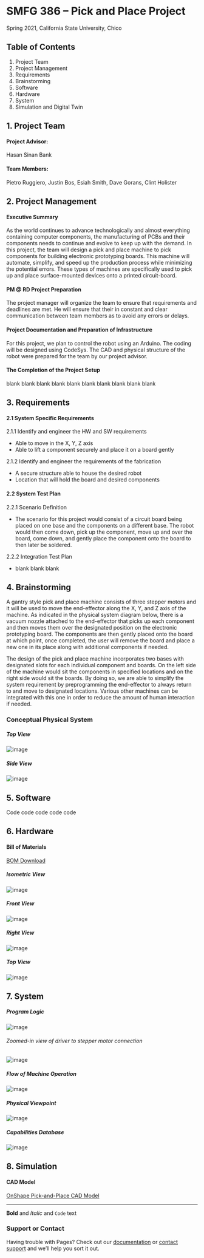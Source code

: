 # SMFG 386 – Pick and Place Project
Spring 2021, California State University, Chico

## Table of Contents
1. Project Team
2. Project Management
3. Requirements
4. Brainstorming
5. Software
6. Hardware
7. System
8. Simulation and Digital Twin

## 1. Project Team
#### Project Advisor:
Hasan Sinan Bank

#### Team Members:
Pietro Ruggiero, Justin Bos, Esiah Smith, Dave Gorans, Clint Holister

## 2. Project Management
#### Executive Summary
As the world continues to advance technologically and almost everything containing computer components, the manufacturing of PCBs and their components needs to continue and evolve to keep up with the demand.
In this project, the team will design a pick and place machine to pick components for building electronic prototyping boards. This machine will automate, simplify, and speed up the production process while minimizing the potential errors. These types of machines are specifically used to pick up and place surface-mounted devices onto a printed circuit-board.

#### PM @ RD Project Preparation
The project manager will organize the team to ensure that requirements and deadlines are met. He will ensure that their in constant and clear communication between team members as to avoid any errors or delays.

#### Project Documentation and Preparation of Infrastructure
For this project, we plan to control the robot using an Arduino. The coding will be designed using CodeSys.
The CAD and physical structure of the robot were prepared for the team by our project advisor.

#### The Completion of the Project Setup
blank blank blank blank blank blank blank blank blank blank

## 3. Requirements
#### 2.1 System Specific Requirements
2.1.1 Identify and engineer the HW and SW requirements
- Able to move in the X, Y, Z axis
- Able to lift a component securely and place it on a board gently

2.1.2 Identify and engineer the requirements of the fabrication
- A secure structure able to house the desired robot
- Location that will hold the board and desired components

#### 2.2 System Test Plan
2.2.1 Scenario Definition
- The scenario for this project would consist of a circuit board being placed on one base and the components on a different base. The robot would then come down, pick up the component, move up and over the board, come down, and gently place the component onto the board to then later be soldered.

2.2.2 Integration Test Plan
- blank blank blank

## 4. Brainstorming
A gantry style pick and place machine consists of three stepper motors and it will be used to move the end-effector along the X, Y, and Z axis of the machine. As indicated in the physical system diagram below, there is a vacuum nozzle attached to the end-effector that picks up each component and then moves them over the designated position on the electronic prototyping board. The components are then gently placed onto the board at which point, once completed, the user will remove the board and place a new one in its place along with additional components if needed.

The design of the pick and place machine incorporates two bases with designated slots for each individual component and boards. On the left side of the machine would sit the components in specified locations and on the right side would sit the boards. By doing so, we are able to simplify the system requirement by preprogramming the end-effector to always return to and move to designated locations. Various other machines can be integrated with this one in order to reduce the amount of human interaction if needed. 

### Conceptual Physical System
##### Top View
![image](https://user-images.githubusercontent.com/80643856/119094644-275cfa00-b9c6-11eb-9089-6bfad969cbe6.png)

##### Side View
![image](https://user-images.githubusercontent.com/80643856/119094677-32178f00-b9c6-11eb-9908-a240ad9cdfb5.png)

## 5. Software
Code code code code code

## 6. Hardware
#### Bill of Materials
[BOM Download](https://github.com/Pietro27/SMFG-386-Pick-Place-S21-/files/6519613/Bill.of.Materials.xlsx)

##### Isometric View
![image](https://user-images.githubusercontent.com/80643856/119072661-b7884880-b9a0-11eb-9a16-bb77ba2844f7.png)

##### Front View
![image](https://user-images.githubusercontent.com/80643856/119072715-ce2e9f80-b9a0-11eb-8946-a5f0d813f139.png)

##### Right View
![image](https://user-images.githubusercontent.com/80643856/119072761-e999aa80-b9a0-11eb-8f9c-c39de218aac9.png)

##### Top View
![image](https://user-images.githubusercontent.com/80643856/119072821-03d38880-b9a1-11eb-8797-b3a022a31a48.png)

## 7. System
##### Program Logic
![image](https://user-images.githubusercontent.com/80643856/119215982-d4e31280-ba85-11eb-8af3-5966461b02a7.png)

###### Zoomed-in view of driver to stepper motor connection
![image](https://user-images.githubusercontent.com/80643856/119215992-e5938880-ba85-11eb-9eb1-4aa110578bab.png)

##### Flow of Machine Operation
![image](https://user-images.githubusercontent.com/80643856/119097068-2d080f00-b9c9-11eb-9773-c669b6cf02c5.png)

##### Physical Viewpoint
![image](https://user-images.githubusercontent.com/80643856/119097375-7e180300-b9c9-11eb-8c60-9d1b21d82c73.png)

##### Capabilities Database
![image](https://user-images.githubusercontent.com/80643856/119102337-c4bc2c00-b9ce-11eb-957e-f4dc23e2498c.png)

## 8. Simulation
#### CAD Model
[OnShape Pick-and-Place CAD Model](https://cad.onshape.com/documents/6252e15e970ac1938780f928/w/20633151d95dba67da3a3823/e/bd24fccf74d4b5e793805942)

----------------------------------------------------------------------------------------------------------
**Bold** and _Italic_ and `Code` text


### Support or Contact

Having trouble with Pages? Check out our [documentation](https://docs.github.com/categories/github-pages-basics/) or [contact support](https://support.github.com/contact) and we’ll help you sort it out.
